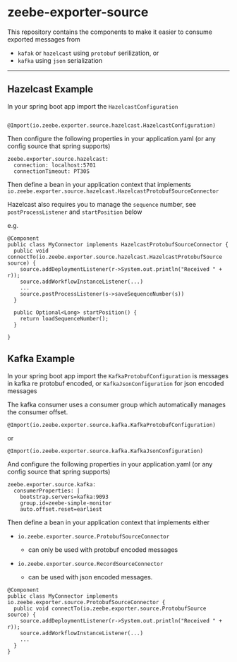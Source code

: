 # zeebe-exporter-source

This repository contains the components to make it easier to consume exported messages from
* `kafak` or `hazelcast` using `protobuf` serilization, or
* `kafka` using `json` serialization

---

## Hazelcast Example

In your spring boot app import the `HazelcastConfiguration`

```

@Import(io.zeebe.exporter.source.hazelcast.HazelcastConfiguration)

```

Then configure the following properties in your application.yaml (or any config source that spring supports)

```
zeebe.exporter.source.hazelcast:
  connection: localhost:5701
  connectionTimeout: PT30S
```

Then define a bean in your application context that implements ```io.zeebe.exporter.source.hazelcast.HazelcastProtobufSourceConnector```

Hazelcast also requires you to manage the `sequence` number, see `postProcessListener` and `startPosition` below

e.g.

```
@Component
public class MyConnector implements HazelcastProtobufSourceConnector {
  public void connectTo(io.zeebe.exporter.source.hazelcast.HazelcastProtobufSource source) {
    source.addDeploymentListener(r->System.out.println("Received " + r));
    source.addWorkflowInstanceListener(...)
    ...
    source.postProcessListener(s->saveSequenceNumber(s))
  }

  public Optional<Long> startPosition() {
    return loadSequenceNumber();
  }

}
```



## Kafka Example

In your spring boot app import the `KafkaProtobufConfiguration` is messages in kafka re protobuf encoded, or `KafkaJsonConfiguration` for json encoded messages

The kafka consumer uses a consumer group which automatically manages the consumer offset.

```
@Import(io.zeebe.exporter.source.kafka.KafkaProtobufConfiguration)
```
or
```
@Import(io.zeebe.exporter.source.kafka.KafkaJsonConfiguration)
```

And configure the following properties in your application.yaml (or any config source that spring supports)

```
zeebe.exporter.source.kafka:
  consumerProperties: |
    bootstrap.servers=kafka:9093
    group.id=zeebe-simple-monitor
    auto.offset.reset=earliest

```

Then define a bean in your application context that implements either

* ```io.zeebe.exporter.source.ProtobufSourceConnector```
  * can only be used with protobuf encoded messages
  
* ```io.zeebe.exporter.source.RecordSourceConnector```
  * can be used with json encoded messages. 

```
@Component
public class MyConnector implements io.zeebe.exporter.source.ProtobufSourceConnector {
  public void connectTo(io.zeebe.exporter.source.ProtobufSource source) {
    source.addDeploymentListener(r->System.out.println("Received " + r));
    source.addWorkflowInstanceListener(...)
    ...
  }
}
```